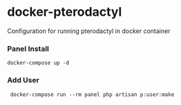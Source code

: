 # docker-pterodactyl

Configuration for running pterodactyl in docker container


### Panel Install

```docker-compose up -d```

### Add User

``` docker-compose run --rm panel php artisan p:user:make```
